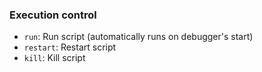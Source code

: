 ### Execution control

* `run`: Run script (automatically runs on debugger's start)
* `restart`: Restart script
* `kill`: Kill script
